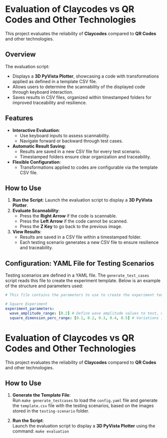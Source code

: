 # Evaluation of Claycodes vs QR Codes and Other Technologies

This project evaluates the reliability of **Claycodes** compared to **QR Codes** and other technologies.

## Overview

The evaluation script:
- Displays a **3D PyVista Plotter**, showcasing a code with transformations applied as defined in a template CSV file.
- Allows users to determine the scannability of the displayed code through keyboard interaction.
- Saves results in CSV files, organized within timestamped folders for improved traceability and resilience.

## Features

- **Interactive Evaluation**: 
  - Use keyboard inputs to assess scannability.
  - Navigate forward or backward through test cases.
- **Automatic Result Saving**: 
  - Results are saved in a new CSV file for every test scenario.
  - Timestamped folders ensure clear organization and traceability.
- **Flexible Configuration**: 
  - Transformations applied to codes are configurable via the template CSV file.

## How to Use

1. **Run the Script**: Launch the evaluation script to display a **3D PyVista Plotter**.
2. **Evaluate Scannability**:
   - Press the **Right Arrow** if the code is scannable.
   - Press the **Left Arrow** if the code cannot be scanned.
   - Press the **Z Key** to go back to the previous image.
3. **View Results**:
   - Results are saved in a CSV file within a timestamped folder.
   - Each testing scenario generates a new CSV file to ensure resilience and traceability.

## Configuration: YAML File for Testing Scenarios

Testing scenarios are defined in a YAML file. The `generate_test_cases` script reads this file to create the experiment template. Below is an example of the structure and parameters used:

```yaml
# This file contains the parameters to use to create the experiment template

# Square Experiment
experiment_parameters:
  wave_amplitude_range: [0.2] # Define wave amplitude values to test, make sure to add the 0.0 case in case you want to ignore iterating through waves.
  square_dimension_perc_range: [0.1, 0.2, 0.3, 0.4, 0.5] # Variations in square dimensions, make sure to add the 0.0 case in case you want to ignore iterating through squares.
```
# Evaluation of Claycodes vs QR Codes and Other Technologies

This project evaluates the reliability of **Claycodes** compared to **QR Codes** and other technologies.

## How to Use

1. **Generate the Template File**:  
   Run `make generate_testcases` to load the `config.yaml` file and generate the `template.csv` file with the testing scenarios, based on the images stored in the `testing-scenario` folder.

2. **Run the Script**:  
   Launch the evaluation script to display a **3D PyVista Plotter** using the command:  `make evaluation`